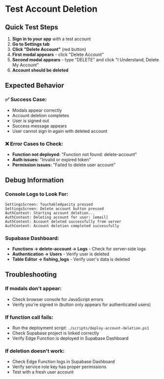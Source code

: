 # Test Account Deletion

## Quick Test Steps

1. **Sign in to your app** with a test account
2. **Go to Settings tab**
3. **Click "Delete Account"** (red button)
4. **First modal appears** - click "Delete Account"
5. **Second modal appears** - type "DELETE" and click "I Understand, Delete My Account"
6. **Account should be deleted**

## Expected Behavior

### ✅ Success Case:
- Modals appear correctly
- Account deletion completes
- User is signed out
- Success message appears
- User cannot sign in again with deleted account

### ❌ Error Cases to Check:
- **Function not deployed:** "Function not found: delete-account"
- **Auth issues:** "Invalid or expired token"
- **Permission issues:** "Failed to delete user account"

## Debug Information

### Console Logs to Look For:
```
SettingsScreen: TouchableOpacity pressed
SettingsScreen: Delete account button pressed
AuthContext: Starting account deletion...
AuthContext: Deleting account for user: [email]
AuthContext: Account deleted successfully from server
AuthContext: Account deletion completed successfully
```

### Supabase Dashboard:
- **Functions → delete-account → Logs** - Check for server-side logs
- **Authentication → Users** - Verify user is deleted
- **Table Editor → fishing_logs** - Verify user's data is deleted

## Troubleshooting

### If modals don't appear:
- Check browser console for JavaScript errors
- Verify you're signed in (button only appears for authenticated users)

### If function call fails:
- Run the deployment script: `./scripts/deploy-account-deletion.ps1`
- Check Supabase project is linked correctly
- Verify Edge Function is deployed in Supabase Dashboard

### If deletion doesn't work:
- Check Edge Function logs in Supabase Dashboard
- Verify service role key has proper permissions
- Test with a fresh user account

